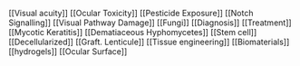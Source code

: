 [[Visual acuity]]
[[Ocular Toxicity]]
[[Pesticide Exposure]]
[[Notch Signalling]]
[[Visual Pathway Damage]]
[[Fungi]]
[[Diagnosis]]
[[Treatment]]
[[Mycotic Keratitis]]
[[Dematiaceous Hyphomycetes]]
[[Stem cell]]
[[Decellularized]]
[[Graft. Lenticule]]
[[Tissue engineering]]
[[Biomaterials]]
[[hydrogels]]
[[Ocular Surface]]
